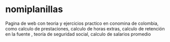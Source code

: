 # nomiplanillas
Pagina de web con teoria y ejercicios practico en conomina de colombia, como calculo de prestaciones, calculo de horas extras, calculo de retención en la fuente , teoría de seguridad social, calculo de salarios promedio
